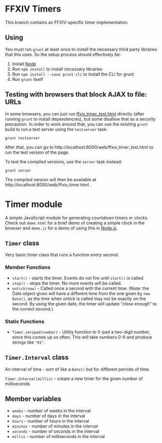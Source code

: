 # FFXIV Timers

This branch contains an FFXIV-specific timer implementation.

## Using

You must run `grunt` at least once to install the necessary third party libraries that this uses. So the setup process should effectively be:

1. Install [Node](https://nodejs.org/)
2. Run `npm install` to install necessary libraries
3. Run `npm install --save grunt-cli` to install the CLI for grunt
4. Run `grunt` itself

## Testing with browsers that block AJAX to file: URLs

In some browsers, you can just run [ffxiv_timer_test.html](web/ffxiv_timer_test.html) directly (after running `grunt` to install dependencies), but some disallow that as a security precaution. In order to work around that, you can use the existing `grunt` build to run a test server using the `testserver` task:

    grunt testserver

After that, you can go to http://localhost:8000/web/ffxiv_timer_test.html to run the test version of the page.

To test the compiled versions, use the `server` task instead:

    grunt server

The compiled version will then be available at http://localhost:8000/web/ffxiv_timer.html .

# Timer module

A simple JavaScript module for generating countdown timers or clocks. Check out `demo.html` for a brief demo of creating a simple clock in the browser and `demo.js` for a demo of using this in [Node.js](http://nodejs.org).

## `Timer` class

Very basic timer class that runs a function every second.

### Member Functions

* `start()` - starts the timer. Events do not fire until `start()` is called.
* `stop()` - stops the timer. No more events will be called.
* `ontick(now)` - Called once a second with the current time. (Note: the Date object given will have a different time from the one given by `new Date()`, as the time when ontick is called may not be exactly on the second. By using the given date, the timer will update "close enough" to the correct second.)

### Static Functions

* `Timer.zeropad(number)` - Utility function to 0-pad a two-digit number, since this comes up so often. This will take numbers 0-9 and produce strings like `"01"`.

## `Timer.Interval` class

An interval of time - sort of like a `Date()` but for different periods of time.

`Timer.Interval(millis)` - create a new timer for the given number of milliseconds

## Member variables

* `weeks` - number of weeks in the interval
* `days` - number of days in the interval
* `hours` - number of hours in the interval
* `minutes` - number of minutes in the interval
* `seconds` - number of seconds in the interval
* `millis` - number of milliseconds in the interval
